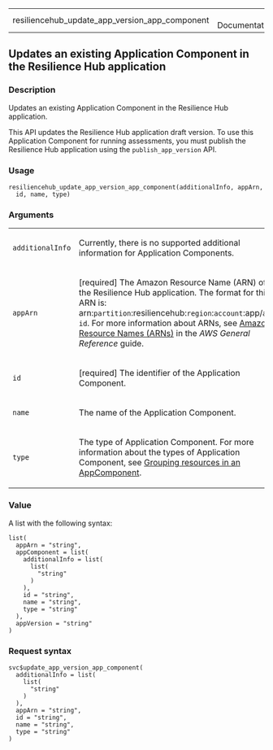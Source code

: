 <table style="width: 100%;">
<tbody>
<tr class="odd">
<td>resiliencehub_update_app_version_app_component</td>
<td style="text-align: right;">R Documentation</td>
</tr>
</tbody>
</table>

## Updates an existing Application Component in the Resilience Hub application

### Description

Updates an existing Application Component in the Resilience Hub
application.

This API updates the Resilience Hub application draft version. To use
this Application Component for running assessments, you must publish the
Resilience Hub application using the `publish_app_version` API.

### Usage

    resiliencehub_update_app_version_app_component(additionalInfo, appArn,
      id, name, type)

### Arguments

<table>
<colgroup>
<col style="width: 35%" />
<col style="width: 65%" />
</colgroup>
<tbody>
<tr class="odd">
<td><code
id="resiliencehub_update_app_version_app_component_:_additionalInfo">additionalInfo</code></td>
<td><p>Currently, there is no supported additional information for
Application Components.</p></td>
</tr>
<tr class="even">
<td><code
id="resiliencehub_update_app_version_app_component_:_appArn">appArn</code></td>
<td><p>[required] The Amazon Resource Name (ARN) of the Resilience Hub
application. The format for this ARN is:
arn:<code>partition</code>:resiliencehub:<code>region</code>:<code>account</code>:app/<code>app-id</code>.
For more information about ARNs, see <a
href="https://docs.aws.amazon.com/IAM/latest/UserGuide/reference-arns.html">Amazon
Resource Names (ARNs)</a> in the <em>AWS General Reference</em>
guide.</p></td>
</tr>
<tr class="odd">
<td><code
id="resiliencehub_update_app_version_app_component_:_id">id</code></td>
<td><p>[required] The identifier of the Application Component.</p></td>
</tr>
<tr class="even">
<td><code
id="resiliencehub_update_app_version_app_component_:_name">name</code></td>
<td><p>The name of the Application Component.</p></td>
</tr>
<tr class="odd">
<td><code
id="resiliencehub_update_app_version_app_component_:_type">type</code></td>
<td><p>The type of Application Component. For more information about the
types of Application Component, see <a
href="https://docs.aws.amazon.com/resilience-hub/latest/userguide/AppComponent.grouping.html">Grouping
resources in an AppComponent</a>.</p></td>
</tr>
</tbody>
</table>

### Value

A list with the following syntax:

    list(
      appArn = "string",
      appComponent = list(
        additionalInfo = list(
          list(
            "string"
          )
        ),
        id = "string",
        name = "string",
        type = "string"
      ),
      appVersion = "string"
    )

### Request syntax

    svc$update_app_version_app_component(
      additionalInfo = list(
        list(
          "string"
        )
      ),
      appArn = "string",
      id = "string",
      name = "string",
      type = "string"
    )
